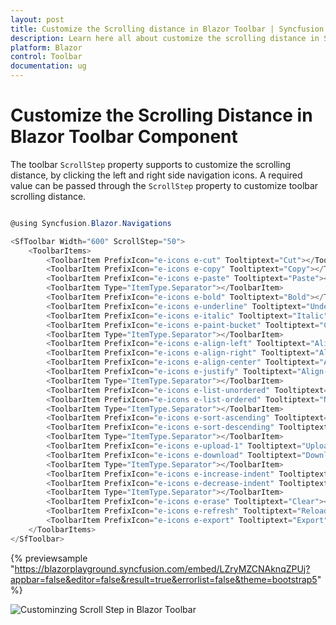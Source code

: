 ```yaml
---
layout: post
title: Customize the Scrolling distance in Blazor Toolbar | Syncfusion
description: Learn here all about customize the scrolling distance in Syncfusion Blazor Toolbar component and more.
platform: Blazor
control: Toolbar
documentation: ug
---
```


# Customize the Scrolling Distance in Blazor Toolbar Component

The toolbar `ScrollStep` property supports to customize the scrolling distance, by clicking the left and right side navigation icons. A required value can be passed through the `ScrollStep` property to customize toolbar scrolling distance.

```csharp

@using Syncfusion.Blazor.Navigations

<SfToolbar Width="600" ScrollStep="50">
    <ToolbarItems>
        <ToolbarItem PrefixIcon="e-icons e-cut" Tooltiptext="Cut"></ToolbarItem>
        <ToolbarItem PrefixIcon="e-icons e-copy" Tooltiptext="Copy"></ToolbarItem>
        <ToolbarItem PrefixIcon="e-icons e-paste" Tooltiptext="Paste"></ToolbarItem>
        <ToolbarItem Type="ItemType.Separator"></ToolbarItem>
        <ToolbarItem PrefixIcon="e-icons e-bold" Tooltiptext="Bold"></ToolbarItem>
        <ToolbarItem PrefixIcon="e-icons e-underline" Tooltiptext="Underline"></ToolbarItem>
        <ToolbarItem PrefixIcon="e-icons e-italic" Tooltiptext="Italic"></ToolbarItem>
        <ToolbarItem PrefixIcon="e-icons e-paint-bucket" Tooltiptext="Color-Picker"></ToolbarItem>
        <ToolbarItem Type="ItemType.Separator"></ToolbarItem>
        <ToolbarItem PrefixIcon="e-icons e-align-left" Tooltiptext="Align-Left"></ToolbarItem>
        <ToolbarItem PrefixIcon="e-icons e-align-right" Tooltiptext="Align-Right"></ToolbarItem>
        <ToolbarItem PrefixIcon="e-icons e-align-center" Tooltiptext="Align-Center"></ToolbarItem>
        <ToolbarItem PrefixIcon="e-icons e-justify" Tooltiptext="Align-Justify"></ToolbarItem>
        <ToolbarItem Type="ItemType.Separator"></ToolbarItem>
        <ToolbarItem PrefixIcon="e-icons e-list-unordered" Tooltiptext="Bullets"></ToolbarItem>
        <ToolbarItem PrefixIcon="e-icons e-list-ordered" Tooltiptext="Numbering"></ToolbarItem>
        <ToolbarItem Type="ItemType.Separator"></ToolbarItem>
        <ToolbarItem PrefixIcon="e-icons e-sort-ascending" Tooltiptext="Sort A - Z"></ToolbarItem>
        <ToolbarItem PrefixIcon="e-icons e-sort-descending" Tooltiptext="Sort Z - A"></ToolbarItem>
        <ToolbarItem Type="ItemType.Separator"></ToolbarItem>
        <ToolbarItem PrefixIcon="e-icons e-upload-1" Tooltiptext="Upload"></ToolbarItem>
        <ToolbarItem PrefixIcon="e-icons e-download" Tooltiptext="Download"></ToolbarItem>
        <ToolbarItem Type="ItemType.Separator"></ToolbarItem>
        <ToolbarItem PrefixIcon="e-icons e-increase-indent" Tooltiptext="Text Indent"></ToolbarItem>
        <ToolbarItem PrefixIcon="e-icons e-decrease-indent" Tooltiptext="Text Outdent"></ToolbarItem>
        <ToolbarItem Type="ItemType.Separator"></ToolbarItem>
        <ToolbarItem PrefixIcon="e-icons e-erase" Tooltiptext="Clear"></ToolbarItem>
        <ToolbarItem PrefixIcon="e-icons e-refresh" Tooltiptext="Reload"></ToolbarItem>
        <ToolbarItem PrefixIcon="e-icons e-export" Tooltiptext="Export"></ToolbarItem>
    </ToolbarItems>
</SfToolbar>
```

{% previewsample "https://blazorplayground.syncfusion.com/embed/LZryMZCNAknqZPUj?appbar=false&editor=false&result=true&errorlist=false&theme=bootstrap5" %}

![Custominzing Scroll Step in Blazor Toolbar](../images/blazor-toolbar-scrollstep.gif)